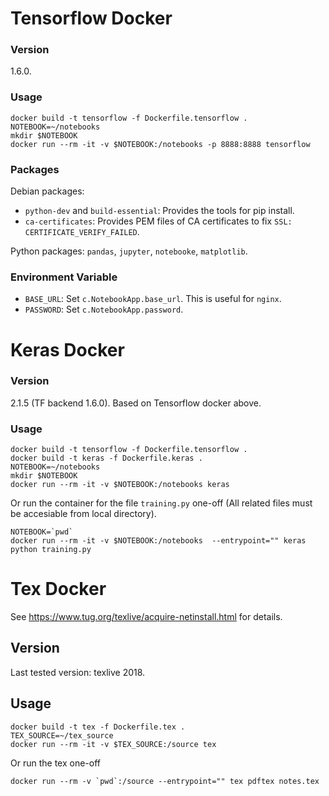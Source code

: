# Tensorflow Docker

### Version

1.6.0.

### Usage

    docker build -t tensorflow -f Dockerfile.tensorflow .
    NOTEBOOK=~/notebooks
    mkdir $NOTEBOOK
    docker run --rm -it -v $NOTEBOOK:/notebooks -p 8888:8888 tensorflow

### Packages

Debian packages:

- `python-dev` and `build-essential`: Provides the tools for pip install.
- `ca-certificates`: Provides PEM files of CA certificates to fix
  `SSL: CERTIFICATE_VERIFY_FAILED`.

Python packages: `pandas`, `jupyter`, `notebooke`, `matplotlib`.

### Environment Variable

- `BASE_URL`: Set `c.NotebookApp.base_url`. This is useful for `nginx`.
- `PASSWORD`: Set `c.NotebookApp.password`.

# Keras Docker

### Version

2.1.5 (TF backend 1.6.0). Based on Tensorflow docker above.

### Usage

    docker build -t tensorflow -f Dockerfile.tensorflow .
    docker build -t keras -f Dockerfile.keras .
    NOTEBOOK=~/notebooks
    mkdir $NOTEBOOK
    docker run --rm -it -v $NOTEBOOK:/notebooks keras

Or run the container for the file `training.py` one-off (All related files must
be accesiable from local directory).

    NOTEBOOK=`pwd`
    docker run --rm -it -v $NOTEBOOK:/notebooks  --entrypoint="" keras python training.py

# Tex Docker

See https://www.tug.org/texlive/acquire-netinstall.html for details.

## Version

Last tested version: texlive 2018.


## Usage

    docker build -t tex -f Dockerfile.tex .
    TEX_SOURCE=~/tex_source
    docker run --rm -it -v $TEX_SOURCE:/source tex

Or run the tex one-off

    docker run --rm -v `pwd`:/source --entrypoint="" tex pdftex notes.tex
